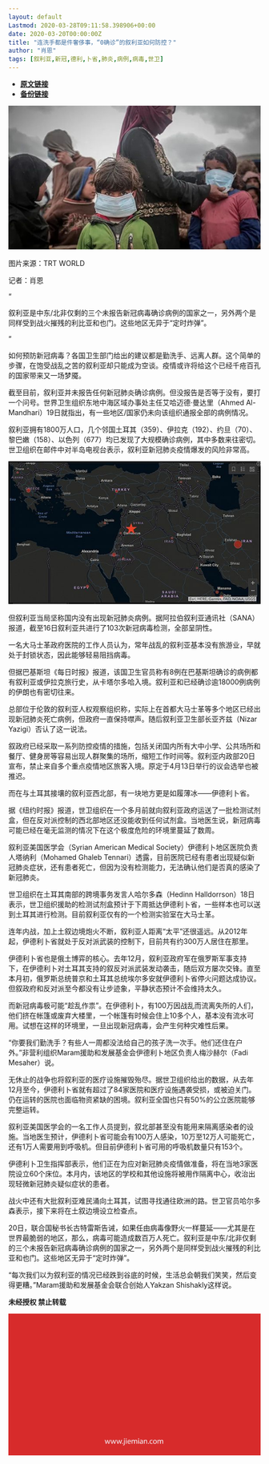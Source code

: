 ```yaml
---
layout: default
Lastmod: 2020-03-28T09:11:58.398906+00:00
date: 2020-03-20T00:00:00Z
title: "连洗手都是件奢侈事，“0确诊”的叙利亚如何防控？"
author: "肖恩"
tags: [叙利亚,新冠,德利,卜省,肺炎,病例,病毒,世卫]
---
```


* [**原文链接**](https://mp.weixin.qq.com/s/UwK75cfUPQvsIJAdkx_aIQ)
* [**备份链接**](http://archive.today/cFNZJ)


![](/images/post/264675698a6caaa44fb4327d82116f28.jpg)  

图片来源：TRT WORLD

记者：肖恩

“

  

叙利亚是中东/北非仅剩的三个未报告新冠病毒确诊病例的国家之一，另外两个是同样受到战火摧残的利比亚和也门。这些地区无异于“定时炸弹”。

  

”

如何预防新冠病毒？各国卫生部门给出的建议都是勤洗手、远离人群。这个简单的步骤，在饱受战乱之苦的叙利亚却只能成为空谈。疫情或许将给这个已经千疮百孔的国家带来又一场梦魇。  

截至目前，叙利亚并未报告任何新冠肺炎确诊病例。但没报告是否等于没有，要打一个问号。世界卫生组织东地中海区域办事处主任艾哈迈德·曼达里（Ahmed Al-Mandhari）19日就指出，有一些地区/国家仍未向该组织通报全部的病例情况。

叙利亚拥有1800万人口，几个邻国土耳其（359）、伊拉克（192）、约旦（70）、黎巴嫩（158）、以色列（677）均已发现了大规模确诊病例，其中多数来往密切。世卫组织在邮件中对半岛电视台表示，叙利亚新冠肺炎疫情爆发的风险非常高。

![](/images/post/022be68ee48a9b73d27d5e645d460d81.jpg)

但叙利亚当局坚称国内没有出现新冠肺炎病例。据阿拉伯叙利亚通讯社（SANA）报道，截至16日叙利亚共进行了103次新冠病毒检测，全部呈阴性。

一名大马士革政府医院的工作人员认为，常年战乱的叙利亚基本没有旅游业，早就处于封锁状态，因此能够轻易阻挡病毒。

但据巴基斯坦《每日时报》报道，该国卫生官员称有8例在巴基斯坦确诊的病例都有叙利亚或伊拉克旅行史，从卡塔尔多哈入境。叙利亚和已经确诊逾18000例病例的伊朗也有密切往来。

总部位于伦敦的叙利亚人权观察组织称，实际上在首都大马士革等多个地区已经出现新冠肺炎死亡病例，但政府一直保持噤声。随后叙利亚卫生部长亚齐兹（Nizar Yazigi）否认了这一说法。

叙政府已经采取一系列防控疫情的措施，包括关闭国内所有大中小学、公共场所和餐厅、健身房等容易出现人群聚集的场所，缩短工作时间等。叙利亚内政部20日宣布，禁止来自多个重点疫情地区旅客入境。原定于4月13日举行的议会选举也被推迟。

而在与土耳其接壤的叙利亚西北部，有一块地方更是如履薄冰——伊德利卜省。

据《纽约时报》报道，世卫组织在一个多月前就向叙利亚政府运送了一批检测试剂盒，但在反对派控制的西北部地区还没能收到任何试剂盒。当地医生说，新冠病毒可能已经在毫无监测的情况下在这个极度危险的环境里蔓延了数周。

叙利亚美国医学会（Syrian American Medical Society）伊德利卜地区医院负责人塔纳利（Mohamed Ghaleb Tennari）透露，目前医院已经有患者出现疑似新冠肺炎症状，还有患者死亡，但因为没有检测能力，无法确认他们是否真的感染了新冠肺炎。

世卫组织在土耳其南部的跨境事务发言人哈尔多森（Hedinn Halldorrson）18日表示，世卫组织援助的检测试剂盒预计于下周抵达伊德利卜省，一些样本也可以送到土耳其进行检测。目前叙利亚仅有的一个检测实验室在大马士革。

连年内战，加上土叙边境炮火不断，叙利亚人距离“太平”还很遥远。从2012年起，伊德利卜省就处于反对派武装的控制下，目前共有约300万人居住在那里。

伊德利卜省也是俄土博弈的核心。去年12月，叙利亚政府军在俄罗斯军事支持下，在伊德利卜对土耳其支持的叙反对派武装发动袭击，随后双方屡次交锋。直至本月初，俄罗斯总统普京和土耳其总统埃尔多安就伊德利卜省停火问题达成协议。但叙政府和反对派至今都没有让步迹象，平静状态预计不会维持太久。

而新冠病毒极可能“趁乱作祟”。在伊德利卜，有100万因战乱而流离失所的人们，他们挤在帐篷或废弃大楼里，一个帐篷有时候会住上10多个人，基本没有流水可用。试想在这样的环境里，一旦出现新冠病毒，会产生何种灾难性后果。

“你要我们勤洗手？有些人一周都没法给自己的孩子洗一次手。他们还住在户外。”非营利组织Maram援助和发展基金会伊德利卜地区负责人梅沙赫尔（Fadi Mesaher）说。

无休止的战争也将叙利亚的医疗设施摧毁殆尽。据世卫组织给出的数据，从去年12月至今，伊德利卜省就有超过了84家医院和医疗设施遇袭受损，或被迫关门。仍在运转的医院也面临物资紧缺的困境。叙利亚全国也只有50%的公立医院能够完整运转。

叙利亚美国医学会的一名工作人员提到，叙北部甚至没有能用来隔离感染者的设施。当地医生预计，伊德利卜省可能会有100万人感染，10万至12万人可能死亡，还有1万人需要用到呼吸机。但目前伊德利卜省可用的呼吸机数量只有153个。

伊德利卜卫生指挥部表示，他们正在为应对新冠肺炎疫情做准备，将在当地3家医院设立60个床位。本月内，该地区的学校和其他设施将被用作隔离中心，收治出现轻微新冠肺炎疑似症状的患者。

战火中还有大批叙利亚难民涌向土耳其，试图寻找通往欧洲的路。世卫官员哈尔多森表示，接下来将在土叙边境设立检查点。

20日，联合国秘书长古特雷斯告诫，如果任由病毒像野火一样蔓延——尤其是在世界最脆弱的地区，那么，病毒可能造成数百万人死亡。叙利亚是中东/北非仅剩的三个未报告新冠病毒确诊病例的国家之一，另外两个是同样受到战火摧残的利比亚和也门。这些地区无异于“定时炸弹”。

“每次我们以为叙利亚的情况已经跌到谷底的时候，生活总会朝我们笑笑，然后变得更糟。”Maram援助和发展基金会联合创始人Yakzan Shishakly这样说。

  

**未经授权 禁止转载**

  

  

![](/images/post/3ef9527fd7edfb43b0c70486c7a956af.jpg)


